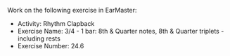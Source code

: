 Work on the following exercise in EarMaster:
- Activity: Rhythm Clapback
- Exercise Name: 3/4 - 1 bar: 8th & Quarter notes, 8th & Quarter triplets - including rests
- Exercise Number: 24.6
